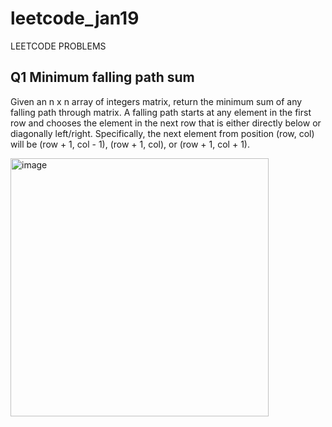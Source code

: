 # leetcode_jan19
LEETCODE PROBLEMS
## Q1 Minimum falling path sum
Given an n x n array of integers matrix, return the minimum sum of any falling path through matrix.
A falling path starts at any element in the first row and chooses the element in the next row that is either directly below or diagonally left/right. Specifically, the next element from position (row, col) will be (row + 1, col - 1), (row + 1, col), or (row + 1, col + 1).

<img width="413" alt="image" src="https://github.com/Poorvaahuja/leetcode_jan19/assets/122693422/540f1f1b-7d45-4152-ab27-06aa2b4d5e4b">
 
